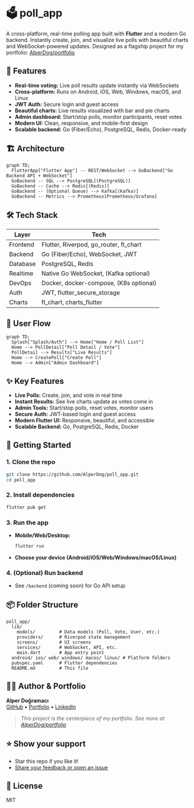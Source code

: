 # 🗳️ poll_app

A cross-platform, real-time polling app built with **Flutter** and a modern Go backend. Instantly create, join, and visualize live polls with beautiful charts and WebSocket-powered updates. Designed as a flagship project for my portfolio: [AlperDog/portfolio](https://github.com/AlperDog/portfolio)

## 🚀 Features

- **Real-time voting:** Live poll results update instantly via WebSockets
- **Cross-platform:** Runs on Android, iOS, Web, Windows, macOS, and Linux
- **JWT Auth:** Secure login and guest access
- **Beautiful charts:** Live results visualized with bar and pie charts
- **Admin dashboard:** Start/stop polls, monitor participants, reset votes
- **Modern UI:** Clean, responsive, and mobile-first design
- **Scalable backend:** Go (Fiber/Echo), PostgreSQL, Redis, Docker-ready

## 🏗️ Architecture

```mermaid
graph TD;
  FlutterApp["Flutter App"] -- REST/WebSocket --> GoBackend["Go Backend API + WebSocket"]
  GoBackend -- SQL --> PostgreSQL[(PostgreSQL)]
  GoBackend -- Cache --> Redis[(Redis)]
  GoBackend -- (Optional Queue) --> Kafka[(Kafka)]
  GoBackend -- Metrics --> Prometheus[Prometheus/Grafana]
```

## 🛠️ Tech Stack

| Layer    | Tech                                   |
| -------- | -------------------------------------- |
| Frontend | Flutter, Riverpod, go_router, fl_chart |
| Backend  | Go (Fiber/Echo), WebSocket, JWT        |
| Database | PostgreSQL, Redis                      |
| Realtime | Native Go WebSocket, (Kafka optional)  |
| DevOps   | Docker, docker-compose, (K8s optional) |
| Auth     | JWT, flutter_secure_storage            |
| Charts   | fl_chart, charts_flutter               |

## 🧭 User Flow

```mermaid
graph TD;
  Splash["Splash/Auth"] --> Home["Home / Poll List"]
  Home --> PollDetail["Poll Detail / Vote"]
  PollDetail --> Results["Live Results"]
  Home --> CreatePoll["Create Poll"]
  Home --> Admin["Admin Dashboard"]
```

## ✨ Key Features

- **Live Polls:** Create, join, and vote in real time
- **Instant Results:** See live charts update as votes come in
- **Admin Tools:** Start/stop polls, reset votes, monitor users
- **Secure Auth:** JWT-based login and guest access
- **Modern Flutter UI:** Responsive, beautiful, and accessible
- **Scalable Backend:** Go, PostgreSQL, Redis, Docker

## 🏁 Getting Started

### 1. Clone the repo

```bash
git clone https://github.com/AlperDog/poll_app.git
cd poll_app
```

### 2. Install dependencies

```bash
flutter pub get
```

### 3. Run the app

- **Mobile/Web/Desktop:**
  ```bash
  flutter run
  ```
- **Choose your device (Android/iOS/Web/Windows/macOS/Linux)**

### 4. (Optional) Run backend

- See `/backend` (coming soon) for Go API setup

## 📦 Folder Structure

```
poll_app/
  lib/
    models/         # Data models (Poll, Vote, User, etc.)
    providers/      # Riverpod state management
    screens/        # UI screens
    services/       # WebSocket, API, etc.
    main.dart       # App entry point
  android/ ios/ web/ windows/ macos/ linux/ # Platform folders
  pubspec.yaml      # Flutter dependencies
  README.md         # This file
```

## 🧑‍💻 Author & Portfolio

**Alper Doğramacı**  
[GitHub](https://github.com/AlperDog) • [Portfolio](https://github.com/AlperDog/portfolio) • [LinkedIn](https://www.linkedin.com/in/dogramacialper/)

> _This project is the centerpiece of my portfolio. See more at [AlperDog/portfolio](https://github.com/AlperDog/portfolio)_

## ⭐️ Show your support

- Star this repo if you like it!
- [Share your feedback or open an issue](https://github.com/AlperDog/poll_app/issues)

## 📄 License

MIT
